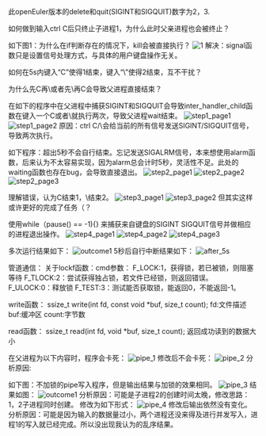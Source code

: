 此openEuler版本的delete和quit(SIGINT和SIGQUIT)数字为2，3.

如何做到输入ctrl C后只终止子进程1，为什么此时父亲进程也会被终止？

如下图1：为什么在if判断存在的情况下，kill会被直接执行？
![1](screenshots/1.png)
解决：signal函数只是设置信号处理方式，与具体的用户键盘操作无关。

如何在5s内键入“C”使得1结束，键入“\”使得2结束，互不干扰？

为什么先C再\或者先\再C会导致父进程直接结束？

在如下的程序中在父进程中捕获SIGINT和SIGQUIT会导致inter_handler_child函数在键入一个C或者\就执行两次，导致父进程wait结束。
![step1_page1](screenshots/step1_page1.png)
![step1_page2](screenshots/step1_page2.png)
原因：ctrl C/\会给当前的所有信号发送SIGINT/SIGQUIT信号，导致两次执行。

如下程序：超出5秒不会自行结束。忘记发送SIGALRM信号，本来想使用alarm函数，后来认为不太容易实现，因为alarm总会计时5秒，灵活性不足。此处的waiting函数也存在bug，会导致直接退出。
![step2_page1](screenshots/step2_page1.png)
![step2_page2](screenshots/step2_page2.png)
![step2_page3](screenshots/step2_page3.png)

理解错误，认为C结束1，\结束2。
![step3_page1](screenshots/step3_page1.png)
![step3_page2](screenshots/step3_page2.png)
但其实这样或许更好的完成了任务（？
 
使用while（pause() == -1){}
来捕获来自键盘的SIGINT SIGQUIT信号并做相应的进程退出操作。
![step4_page1](screenshots/step4_page1.png)
![step4_page2](screenshots/step4_page2.png)
![step4_page3](screenshots/step4_page3.png)

多次运行结果如下：
![outcome1](screenshots/outcome1.png)
5秒后自行中断结果如下：
![after_5s](screenshots/outcome_after5s.png)





管道通信：
关于lockf函数：cmd参数：
F_LOCK:1，获得锁，若已被锁，则阻塞等待
F_TLOCK:2：尝试获得独占锁，若文件已经锁，则返回错误。
F_ULOCK:0：释放锁
F_TEST:3：测试能否获取锁，能返回0，不能返回-1。

write函数：
ssize_t write(int fd, const void *buf, size_t count);
fd:文件描述
buf:缓冲区
count:字节数

read函数：
ssize_t read(int fd, void *buf, size_t count);
返回成功读到的数据大小

在父进程为以下内容时，程序会卡死：
![pipe_1](screenshots/pipe_page1.png)
修改后不会卡死：
![pipe_2](screenshots/pipe_page2.png)
分析原因:

如下图：不加锁的pipe写入程序，但是输出结果与加锁的效果相同。
![pipe_3](screenshots/pipe_page3.png)
结果如图：
![outcome1](screenshots/pipe_outcome1.png)
分析原因：可能是子进程2的创建时间太晚，修改思路：1，2子进程同时创建。
修改为如下形式：
![pipe_4](screenshots/pipe_page4.png)
修改后输出依然没有变化。
分析原因：可能是因为输入的数据量过小，两个进程还没来得及进行并发写入，进程1的写入就已经完成。所以没出现我认为的乱序结果。


